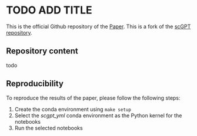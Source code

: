 # TODO ADD TITLE

This is the official Github repository of the [Paper](link). This is a fork of the [scGPT]()  [repository](https://github.com/bowang-lab/scGPT).

## Repository content

todo

## Reproducibility

To reproduce the results of the paper, please follow the following steps: 
1. Create the conda environment using `make setup`
1. Select the _scgpt_yml_ conda environment as the Python kernel for the notebooks
1. Run the selected notebooks

